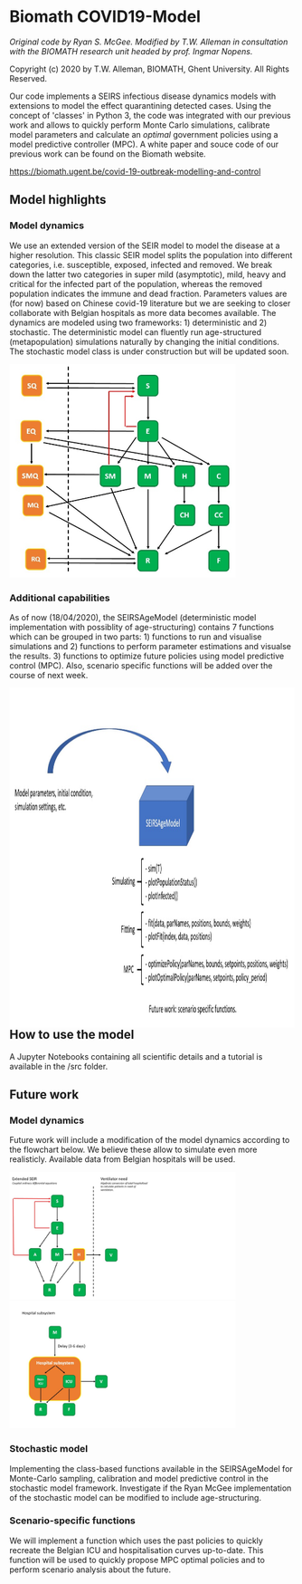 # Biomath COVID19-Model

*Original code by Ryan S. McGee. Modified by T.W. Alleman in consultation with the BIOMATH research unit headed by prof. Ingmar Nopens.*

Copyright (c) 2020 by T.W. Alleman, BIOMATH, Ghent University. All Rights Reserved.

Our code implements a SEIRS infectious disease dynamics models with extensions to model the effect quarantining detected cases. Using the concept of 'classes' in Python 3, the code was integrated with our previous work and allows to quickly perform Monte Carlo simulations, calibrate model parameters and calculate an *optimal* government policies using a model predictive controller (MPC). A white paper and souce code of our previous work can be found on the Biomath website. 

https://biomath.ugent.be/covid-19-outbreak-modelling-and-control

## Model highlights

### Model dynamics
We use an extended version of the SEIR model to model the disease at a higher resolution. This classic SEIR model splits the population into different categories, i.e. susceptible, exposed, infected and removed. We break down the latter two categories in super mild (asymptotic), mild, heavy and critical for the infected part of the population, whereas the removed population indicates the immune and dead fraction. Parameters values are (for now) based on Chinese covid-19 literature but we are seeking to closer collaborate with Belgian hospitals as more data becomes available. The dynamics are modeled using two frameworks: 1) deterministic and 2) stochastic. The deterministic model can fluently run age-structured (metapopulation) simulations naturally by changing the initial conditions.  The stochastic model class is under construction but will be updated soon.

<img src="figs/flowchart2.jpg" alt="drawing" width="400"/>

### Additional capabilities
As of now (18/04/2020), the SEIRSAgeModel (deterministic model implementation with possiblity of age-structuring) contains 7 functions which can be grouped in two parts: 1) functions to run and visualise simulations and 2) functions to perform parameter estimations and visualse the results. 3) functions to optimize future policies using model predictive control (MPC).  Also, scenario specific functions will be added over the course of next week. 

<img src="figs/SEIRSAgeModel.jpg"
     alt="class"
     height="600" width="700"     
     style="float: left; margin-right: 500px;" /> 

## How to use the model

A Jupyter Notebooks containing all scientific details and a tutorial is available in the /src folder.

## Future work

### Model dynamics

Future work will include a modification of the model dynamics according to the flowchart below. We believe these allow to simulate even more realisticly. Available data from Belgian hospitals will be used.

<img src="figs/flowchart3_1.jpg" alt="drawing" width="400"/>

<img src="figs/flowchart3_2.jpg" alt="drawing" width="400"/>

### Stochastic model
Implementing the class-based functions available in the SEIRSAgeModel for Monte-Carlo sampling, calibration and model predictive control in the stochastic model framework. Investigate if the Ryan McGee implementation of the stochastic model can be modified to include age-structuring.

### Scenario-specific functions
 We will implement a function which uses the past policies to quickly recreate the Belgian ICU and hospitalisation curves up-to-date. This function will be used to quickly propose MPC optimal policies and to perform scenario analysis about the future.